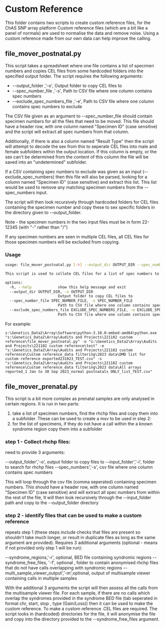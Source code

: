 # Custom Reference

This folder contains two scripts to create custom reference files, for the ChAS SNP array platform
Custom reference files (which are a bit like a panel of normals) are used to normalise the data and remove noise. Using a custom reference made from our own data can help improve the calling.

## file\_mover\_postnatal.py

This script takes a spreadsheet where one file contains a list of specimen numbers and copies CEL files from some hardcoded folders into the specified output folder. The script requires the following arguments:

* --output_folder ,'-o', Output folder to copy CEL files to
* --spec_number_file ,'-s', Path to CSV file where one column contains spec numbers
* --exclude_spec_numbers_file ,'-e', Path to CSV file where one column contains spec numbers to exclude

The CSV file given as an argument to --spec_number_file should contain specimen numbers for all the files that need to be moved. This file should have a header row, with one column named "Specimen ID" (case sensitive) and the script will extract all spec numbers from that column.

Additionally, if there is also a column named "Result Type" then the script will attempt to decode the sex from this to seperate CEL files into male and female subfolders within the output location. If this column is empty, or the sex can't be determined from the content of this column the file will be saved into an "undetermined" subfolder.

If a CSV containing spec numbers to exclude was given as an input (--exclude_spec_numbers) then this file will also be parsed, looking for a column named "Specimen ID" (case sensitive) and extract this list. This list would be used to remove any matching specimen numbers from the --spec_numbers input.

The script will then look recursively through hardcoded folders for CEL files containing the specimen number and copy these to sex specific folders in the directory given to --output_folder. 

Note - the specimen numbers in the two input files must be in form 22-12345 (with "-" rather than "/")

If any specimen numbers are seen in multiple CEL files, all CEL files for those specimen numbers will be excluded from copying.


### Usage

```bash
usage: file_mover_postnatal.py [-h] --output_dir OUTPUT_DIR --spec_number_file SPEC_NUMBER_FILE [--exclude_spec_numbers_file EXCLUDE_SPEC_NUMBERS_FILE]

This script is used to collate CEL files for a list of spec numbers to create a custom reference file

options:
  -h, --help            show this help message and exit
  --output_dir OUTPUT_DIR, -o OUTPUT_DIR
                        Output folder to copy CEL files to
  --spec_number_file SPEC_NUMBER_FILE, -s SPEC_NUMBER_FILE
                        Path to CSV file where one column contains spec numbers
  --exclude_spec_numbers_file EXCLUDE_SPEC_NUMBERS_FILE, -e EXCLUDE_SPEC_NUMBERS_FILE
                        Path to CSV file where one column contains spec numbers to exclude
```
For example:

`s:\Genetics_Data2\Array\Software\python-3.10.0-embed-amd64\python.exe "s:\Genetics_Data2\Array\Audits and Projects\221102 custom reference\file_mover_postnatal.py" -o "s:\Genetics_Data2\Array\Audits and Projects\221102 custom reference\test" -e "s:\Genetics_Data2\Array\Audits and Projects\221102 custom reference\Custom reference_data filtering\2023 data\DMD list for custom reference exported231023_TEST.csv" -s "s:\Genetics_Data2\Array\Audits and Projects\221102 custom reference\Custom reference_data filtering\2023 data\All arrays reported_1 Jan to 30 Sep 2023_normal postnatals ONLY_list_TEST.csv"`


## file\_mover\_prenatal.py
This script is a bit more complex as prenatal samples are only analysed in certain regions. It is run in two parts:

1) take a list of specimen numbers, find the rhchp files and copy them into a subfolder. These can be used to create a msv to be used in step 2:
2) for the list of specimens, if they do not have a call within the a known syndrome region copy them into a subfolder

### step 1 - Collect rhchp files:
need to provide 3 arguments:

--output_folder','-o', output folder to copy files to
--input_folder','-i', folder to search for rhchp files
--spec_numbers','-s', csv file where one column contains spec numbers

This will loop through the csv file (comma seperated) containing specimen numbers. This should have a header row, with one column named "Specimen ID" (case sensitive) and will extract all spec numbers from within the rest of the file,
It will then look recursively through the --input\_folder path and copy to the --output_folder directory

### step 2 - identify files that can be used to make a custom reference
repeats step 1 (these steps include checks that files are present so shouldn't take much longer, or result in duplicate files as long as the same argument are provided).
Requires 3 additional arguments (optional - means if not provided only step 1 will be run):

--syndrome_regions,'-r', optional, BED file containing syndromic regions
--syndrome\_free\_files, '-f', optional , folder to contain anonymised rhchp files that do not have calls overlapping with syndromic regions
--multi\_sample\_viewer_output','-m',optional, output of multisample viewer containing calls in multiple samples

With the additional 3 arguments the script will then assess all the calls from the multisample viewer file. 
For each sample, if there are no calls which overlap the syndromes provided in the syndrome BED file (tab seperated in format chr, start, stop , type (Gain/Loss)) then it can be used to make the custom reference. 
To make a custom reference .CEL files are required. The script looks in (hardcoded) directories for the file, it will anonymise the file and copy into the directory provided to the --syndrome\_free\_files argument.
